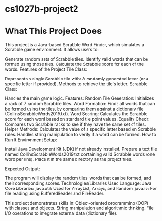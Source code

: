 # cs1027b-project2
# What This Project Does
This project is a Java-based Scrabble Word Finder, which simulates a Scrabble game environment. It allows users to:

Generate random sets of Scrabble tiles.
Identify valid words that can be formed using those tiles.
Calculate the Scrabble score for each of the words.
Features of the Project
Tile Class:

Represents a single Scrabble tile with:
A randomly generated letter (or a specific letter if provided).
Methods to retrieve the tile's letter.
Scrabble Class:

Handles the main game logic.
Features:
Random Tile Generation: Initializes a rack of 7 random Scrabble tiles.
Word Formation: Finds all words that can be formed using the tiles, by comparing them against a dictionary file (CollinsScrabbleWords2019.txt).
Word Scoring: Calculates the Scrabble score for each word based on standard tile point values.
Equality Check: Compares two Scrabble racks to see if they have the same set of tiles.
Helper Methods:
Calculates the value of a specific letter based on Scrabble rules.
Handles string manipulation to verify if a word can be formed.
How to Run It
Environment Setup:

Install Java Development Kit (JDK) if not already installed.
Prepare a text file named CollinsScrabbleWords2019.txt containing valid Scrabble words (one word per line). Place it in the same directory as the project files.

Expected Output:

The program will display the random tiles, words that can be formed, and their corresponding scores.
Technologies/Libraries Used
Language: Java
Core Libraries:
java.util: Used for ArrayList, Arrays, and Random.
java.io: For file reading using BufferedReader and FileReader.


This project demonstrates skills in:
Object-oriented programming (OOP) with classes and objects.
String manipulation and algorithmic thinking.
File I/O operations to integrate external data (dictionary file).
